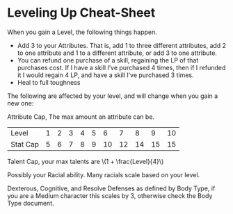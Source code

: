 # Leveling Up Cheat-Sheet

When you gain a Level, the following things happen.

*   Add 3 to your Attributes. That is, add 1 to three different attributes, add
	2 to one attribute and 1 to a different attribute, or add 3 to one
	attribute.
*   You can refund one purchase of a skill, regaining the LP of that purchases
	cost. If I have a skill I’ve purchased 4 times, then if I refunded it I
	would regain 4 LP, and have a skill I’ve purchased 3 times.
*   Heal to full toughness

The following are affected by your level, and will change when you gain a new
one:

Attribute Cap, The max amount an attribute can be.

|        | | | | | |  |  |  |  |  |
|--------|-|-|-|-|-|--|--|--|--|--|
|Level   |1|2|3|4|5| 6| 7| 8| 9|10|
|Stat Cap|5|6|7|8|9|10|12|14|15|15|

Talent Cap, your max talents are \\(1 + \frac{Level}{4}\\)

Possibly your Racial ability. Many racials scale based on your level.

Dexterous, Cognitive, and Resolve Defenses as defined by Body Type, if you are a
Medium character this scales by 3, otherwise check the Body Type document.
